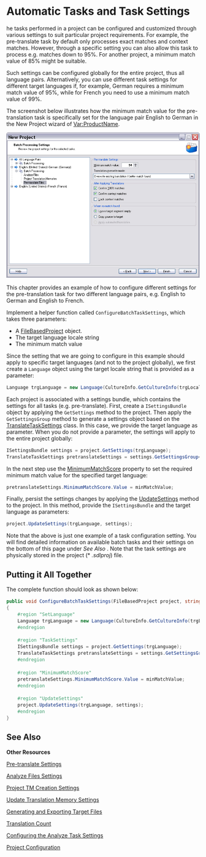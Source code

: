 Automatic Tasks and Task Settings
==

he tasks performed in a project can be configured and customized through various settings to suit particular project requirements. For example, the pre-translate task by default only processes exact matches and context matches. However, through a specific setting you can also allow this task to process e.g. matches down to 95%. For another project, a minimum match value of 85% might be suitable.

Such settings can be configured globally for the entire project, thus all language pairs. Alternatively, you can use different task settings for different target languages if, for example, German requires a minimum match value of 95%, while for French you need to use a minimum match value of 99%.

The screenshot below illustrates how the minimum match value for the pre-translation task is specifically set for the language pair English to German in the New Project wizard of <Var:ProductName>.

![BatchTaskSettings](images/BatchTaskSettings.jpg)

This chapter provides an example of how to configure different settings for the pre-translation task for two different language pairs, e.g. English to German and English to French.

Implement a helper function called ```ConfigureBatchTaskSettings```, which takes three parameters:

* A [FileBasedProject](../../../api/projectautomation/Sdl.ProjectAutomation.FileBased.FileBasedProject.yml) object.
* The target language locale string
* The minimum match value


Since the setting that we are going to configure in this example should apply to specific target languages (and not to the project globally), we first create a ```Language``` object using the target locale string that is provided as a parameter:

```CS
Language trgLanguage = new Language(CultureInfo.GetCultureInfo(trgLocale));
```
Each project is associated with a settings bundle, which contains the settings for all tasks (e.g. pre-translate). First, create a ```ISettingsBundle``` object by applying the ```GetSettings``` method to the project. Then apply the ```GetSettingsGroup``` method to generate a settings object based on the [TranslateTaskSettings](../../../api/projectautomation/Sdl.ProjectAutomation.Settings.TranslateTaskSettings.yml) class. In this case, we provide the target language as parameter. When you do not provide a parameter, the settings will apply to the entire project globally:

```CS
ISettingsBundle settings = project.GetSettings(trgLanguage);
TranslateTaskSettings pretranslateSettings = settings.GetSettingsGroup<TranslateTaskSettings>();
```

In the next step use the [MinimumMatchScore](../../../api/projectautomation/Sdl.ProjectAutomation.Settings.TranslateTaskSettings.yml#Sdl_ProjectAutomation_Settings_TranslateTaskSettings_MinimumMatchScore) property to set the required minimum match value for the specified target language:

```CS
pretranslateSettings.MinimumMatchScore.Value = minMatchValue;
```

Finally, persist the settings changes by applying the [UpdateSettings](../../../api/projectautomation/Sdl.ProjectAutomation.FileBased.FileBasedProject.yml#Sdl_ProjectAutomation_FileBased_FileBasedProject_UpdateSettings_Sdl_Core_Globalization_Language_Sdl_Core_Settings_ISettingsBundle_) method to the project. In this method, provide the ```ISettingsBundle``` and the target language as parameters:

```CS
project.UpdateSettings(trgLanguage, settings);
```

Note that the above is just one example of a task configuration setting. You will find detailed information on available batch tasks and their settings on the bottom of this page under *See Also* . Note that the task settings are physically stored in the project (* *.sdlproj*) file.

Putting it All Together
--

The complete function should look as shown below:

```CS
public void ConfigureBatchTaskSettings(FileBasedProject project, string trgLocale, int minMatchValue)
{
    #region "SetLanguage"
    Language trgLanguage = new Language(CultureInfo.GetCultureInfo(trgLocale));
    #endregion

    #region "TaskSettings"
    ISettingsBundle settings = project.GetSettings(trgLanguage);
    TranslateTaskSettings pretranslateSettings = settings.GetSettingsGroup<TranslateTaskSettings>();
    #endregion

    #region "MinimumMatchScore"
    pretranslateSettings.MinimumMatchScore.Value = minMatchValue;
    #endregion

    #region "UpdateSettings"
    project.UpdateSettings(trgLanguage, settings);
    #endregion
}
```

See Also
--
**Other Resources**

[Pre-translate Settings](pre_translate_settings.md)

[Analyze Files Settings](analyze_files_settings.md)

[Project TM Creation Settings](project_tm_creation_settings.md)

[Update Translation Memory Settings](update_translation_memory_settings.md)

[Generating and Exporting Target Files](generating_and_exporting_target_files.md)

[Translation Count](translation_count.md)

[Configuring the Analyze Task Settings](..\developing_a_sample_app\configuring_the_project_properties.md)

[Project Configuration](..\project_configuration.md)